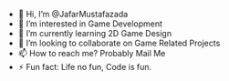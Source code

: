 - 👋 Hi, I’m @JafarMustafazada
- 👀 I’m interested in Game Development
- 🌱 I’m currently learning 2D Game Design
- 💞️ I’m looking to collaborate on Game Related Projects
- 📫 How to reach me? Probably Mail Me
- ⚡ Fun fact: Life no fun, Code is fun.

<!---
JafarMustafazada/JafarMustafazada is a ✨ special ✨ repository because its `README.md` (this file) appears on your GitHub profile.
You can click the Preview link to take a look at your changes.
--->
